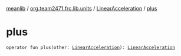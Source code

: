 [meanlib](../../index.md) / [org.team2471.frc.lib.units](../index.md) / [LinearAcceleration](index.md) / [plus](./plus.md)

# plus

`operator fun plus(other: `[`LinearAcceleration`](index.md)`): `[`LinearAcceleration`](index.md)